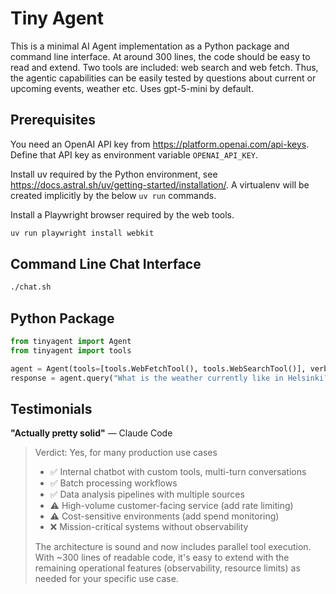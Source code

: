 Tiny Agent
==========

This is a minimal AI Agent implementation as a Python package and
command line interface. At around 300 lines, the code should be easy to
read and extend. Two tools are included: web search and web fetch. Thus,
the agentic capabilities can be easily tested by questions about current
or upcoming events, weather etc. Uses gpt-5-mini by default.

## Prerequisites

You need an OpenAI API key from <https://platform.openai.com/api-keys>.
Define that API key as environment variable `OPENAI_API_KEY`.

Install uv required by the Python environment, see
<https://docs.astral.sh/uv/getting-started/installation/>. A virtualenv
will be created implicitly by the below `uv run` commands.

Install a Playwright browser required by the web tools.

```bash
uv run playwright install webkit
```

## Command Line Chat Interface

```bash
./chat.sh
```

## Python Package

```python
from tinyagent import Agent
from tinyagent import tools

agent = Agent(tools=[tools.WebFetchTool(), tools.WebSearchTool()], verbose=True)
response = agent.query("What is the weather currently like in Helsinki?")
```

## Testimonials

**"Actually pretty solid"** — Claude Code

> Verdict: Yes, for many production use cases
>
> - ✅ Internal chatbot with custom tools, multi-turn conversations
> - ✅ Batch processing workflows
> - ✅ Data analysis pipelines with multiple sources
> - ⚠️ High-volume customer-facing service (add rate limiting)
> - ⚠️ Cost-sensitive environments (add spend monitoring)
> - ❌ Mission-critical systems without observability
>
> The architecture is sound and now includes parallel tool execution.
> With ~300 lines of readable code, it's easy to extend with the
> remaining operational features (observability, resource limits) as
> needed for your specific use case.
